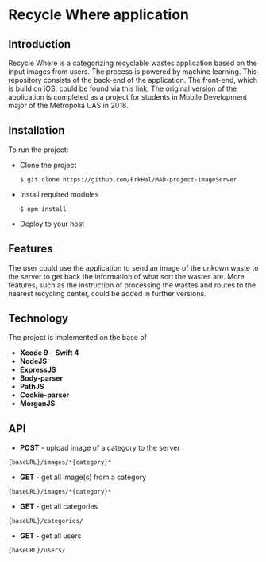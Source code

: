 # Recycle Where application

## Introduction
Recycle Where is a categorizing recyclable wastes application based on the input images from users.
The process is powered by machine learning.
This repository consists of the back-end of the application. The front-end, which is build on iOS, could be found via this [link](). 
The original version of the application is completed as a project for students in Mobile Development major of the Metropolia UAS in 2018.

## Installation
To run the project: 
* Clone the project
    ```
    $ git clone https://github.com/ErkHal/MAD-project-imageServer
    ```
* Install required modules
    ```
    $ npm install
    ```
* Deploy to your host

## Features
The user could use the application to send an image of the unkown waste to the server to get back the information of what sort the wastes are.
More features, such as the instruction of processing the wastes and routes to the nearest recycling center, could be added in further versions.

## Technology
The project is implemented on the base of
* **Xcode 9** - **Swift 4**
* **NodeJS**
* **ExpressJS**
* **Body-parser**
* **PathJS**
* **Cookie-parser**
* **MorganJS**
  
## API
* **POST** - upload image of a category to the server
```
{baseURL}/images/*{category}*
```
* **GET** - get all image(s) from a category
```
{baseURL}/images/*{category}*
```
* **GET** - get all categories
```
{baseURL}/categories/
```
* **GET** - get all users
```
{baseURL}/users/
```
